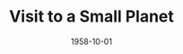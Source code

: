 ---
title: Visit to a Small Planet
date: 1958-10-01
closing_date: 1958-10-11
layout: productions
featured_image:
image_caption:
image_credit:
playbill:
Theatre: Theatre Jacksonville
Venue: Little Theatre
cast:
- General Tom Powers: John Tacy
- Roger Spelding: Sylvester F. Scotti
- Reba Spelding: Peggy Gift
- Ellen Spelding: Barbara Ehrmann
- Conrad Mayberry: Jerry Allen
- Kreton: Archie Eason
- Aide: John E. Karpen
- Rosemarry: Queen Hatshepaut
- A Soldier: David J. Adams
- Television Technician:
  - Malcolm Argo
  - George Edwards
- Delton 4: Jack Atkinson
crew:
- Designer and Director: Maurice Geoffrey
- Stage Manager:
  - Bob Kornegay
  - Chuck Tankersley
- Assistant: Mark Harris
- book-holder: Esther Mae Blankenbeckler
- Lighting:
  - Norman Howard
  - Klip Smith
  - George Edwards
  - Chuck Tankersley
- Sound Effects:
  - Dorothy Massey
  - Pete House
  - Bob Engel
  - Eldene Moulton
- Wardrobe:
  - Agatha Norvell
  - Jean Tankersley
- Properties:
  - Eula Mae Snow
  - Marie Bristow
  - Sue Henderson
  - Gladys Downey
  - Sandy Brecker
  - Thelma Altman
  - Susan Massey
- Make-Up:
  - Polly Clendening
  - Jane Porter
  - Ardelia Rushing
  - Linda Davis
  - Kathi Dunham
  - Marilyn Carlin
  - Abbey I. Fink
- Scenery:
  - Frank Ridge
  - Edgar Blankenbeckler
  - Malcolm Argo
  - David Adams
  - John Karpen
  - Gayle Sweimer
  - Susan Massey
  - Sylvester Scotti
  - Bill Gibbs
  - Bill Schill
  - Gary Safford
  - Bob Engel
  - Robert Crawford-Brown
  - Tim Smith
  - Frank Dorman
  - Mike Eaton
  - Jerry Timothy
  - Elva Mae Rozman
  - Norman Howard
orchestra:
external_links:
---
